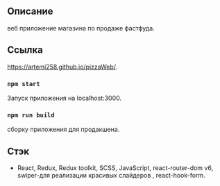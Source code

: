 ## Описание
веб приложение магазина по продаже фастфуда.

## Ссылка
https://artemi258.github.io/pizzaWeb/.

### `npm start`
Запуск приложения на localhost:3000.

### `npm run build`
 сборку приложения для продакшена.

## Стэк
- React, Redux, Redux toolkit, SCSS, JavaScript, react-router-dom v6, swiper-для реализации красивых слайдеров , react-hook-form.

